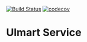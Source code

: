 [![Build Status](https://travis-ci.org/ArthurGaneev/Ulmart.svg?branch=master)](https://travis-ci.org/ArthurGaneev/Ulmart) [![codecov](https://codecov.io/gh/ArthurGaneev/Ulmart/branch/master/graph/badge.svg)](https://codecov.io/gh/ArthurGaneev/Ulmart)

# Ulmart Service